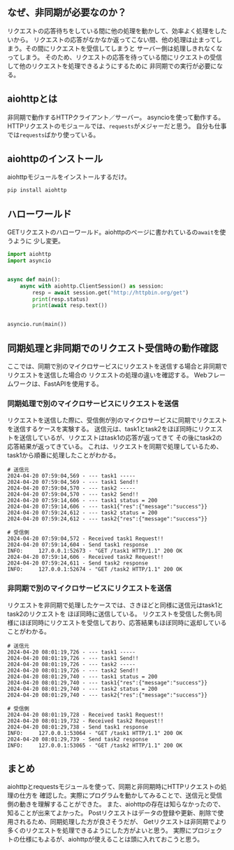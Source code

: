 

## なぜ、非同期が必要なのか？

リクエストの応答待ちをしている間に他の処理を動かして、効率よく処理をしたいから。
リクエストの応答がなかなか返ってこない間、他の処理は止まってしまう。その間にリクエストを受信してしまうと
サーバー側は処理しきれなくなってしまう。
そのため、リクエストの応答を待っている間にリクエストの受信して他のリクエストを処理できるようにするために
非同期での実行が必要になる。

## aiohttpとは

非同期で動作するHTTPクライアント／サーバー。
asyncioを使って動作する。
HTTPリクエストのモジュールでは、`requests`がメジャーだと思う。
自分も仕事では`requests`ばかり使っている。

## aiohttpのインストール

aiohttpモジュールをインストールするだけ。

```python
pip install aiohttp
```

## ハローワールド

GETリクエストのハローワールド。aiohttpのページに書かれているの`await`を使うように
少し変更。

```python
import aiohttp
import asyncio


async def main():
    async with aiohttp.ClientSession() as session:
        resp = await session.get("http://httpbin.org/get")
        print(resp.status)
        print(await resp.text())


asyncio.run(main())
```

## 同期処理と非同期でのリクエスト受信時の動作確認

ここでは、同期で別のマイクロサービスにリクエストを送信する場合と非同期でリクエストを送信した場合の
リクエストの処理の違いを確認する。
Webフレームワークは、FastAPIを使用する。



### 同期処理で別のマイクロサービスにリクエストを送信

リクエストを送信した際に、受信側が別のマイクロサービスに同期でリクエストを送信するケースを実験する。
送信元は、task1とtask2をほぼ同時にリクエストを送信しているが、リクエストはtask1の応答が返ってきて
その後にtask2の応答結果が返ってきている。
これは、リクエストを同期で処理しているため、task1から順番に処理したことがわかる。

```text
# 送信元
2024-04-20 07:59:04,569 - --- task1 -----
2024-04-20 07:59:04,569 - --- task1 Send!!
2024-04-20 07:59:04,570 - --- task2 -----
2024-04-20 07:59:04,570 - --- task2 Send!!
2024-04-20 07:59:14,606 - --- task1 status = 200
2024-04-20 07:59:14,606 - --- task1{"res":{"message":"success"}}
2024-04-20 07:59:24,612 - --- task2 status = 200
2024-04-20 07:59:24,612 - --- task2{"res":{"message":"success"}}

# 受信側
2024-04-20 07:59:04,572 - Received task1 Request!!
2024-04-20 07:59:14,604 - Send task1 response
INFO:     127.0.0.1:52673 - "GET /task1 HTTP/1.1" 200 OK
2024-04-20 07:59:14,606 - Received task2 Request!!
2024-04-20 07:59:24,611 - Send task2 response
INFO:     127.0.0.1:52674 - "GET /task2 HTTP/1.1" 200 OK
```

### 非同期で別のマイクロサービスにリクエストを送信

リクエストを非同期で処理したケースでは、さきほどと同様に送信元はtask1とtask2のリクエストを
ほぼ同時に送信している。
リクエストを受信した側も同様にほぼ同時にリクエストを受信しており、応答結果もほぼ同時に返却している
ことがわかる。

```text
# 送信元
2024-04-20 08:01:19,726 - --- task1 -----
2024-04-20 08:01:19,726 - --- task1 Send!!
2024-04-20 08:01:19,726 - --- task2 -----
2024-04-20 08:01:19,726 - --- task2 Send!!
2024-04-20 08:01:29,740 - --- task1 status = 200
2024-04-20 08:01:29,740 - --- task1{"res":{"message":"success"}}
2024-04-20 08:01:29,740 - --- task2 status = 200
2024-04-20 08:01:29,740 - --- task2{"res":{"message":"success"}}

# 受信側
2024-04-20 08:01:19,728 - Received task1 Request!!
2024-04-20 08:01:19,732 - Received task2 Request!!
2024-04-20 08:01:29,738 - Send task1 response
INFO:     127.0.0.1:53064 - "GET /task1 HTTP/1.1" 200 OK
2024-04-20 08:01:29,739 - Send task2 response
INFO:     127.0.0.1:53065 - "GET /task2 HTTP/1.1" 200 OK
```

## まとめ

aiohttpとrequestsモジュールを使って、同期と非同期時にHTTPリクエストの処理の仕方を
確認した。実際にプログラムを動かしてみることで、送信元と受信側の動きを理解することができた。
また、aiohttpの存在は知らなかったので、知ることが出来てよかった。
Postリクエストはデータの登録や更新、削除で使用されるため、同期処理した方が良さそうだが、
Getリクエストは非同期でより多くのリクエストを処理できるようにした方がよいと思う。
実際にプロジェクトの仕様にもよるが、aiohttpが使えることは頭に入れておこうと思う。


